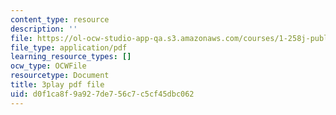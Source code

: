 ```yaml
---
content_type: resource
description: ''
file: https://ol-ocw-studio-app-qa.s3.amazonaws.com/courses/1-258j-public-transportation-systems-spring-2017/d0f1ca8f9a927de756c7c5cf45dbc062_mp7Nz8CUPBM.pdf
file_type: application/pdf
learning_resource_types: []
ocw_type: OCWFile
resourcetype: Document
title: 3play pdf file
uid: d0f1ca8f-9a92-7de7-56c7-c5cf45dbc062
---
```

